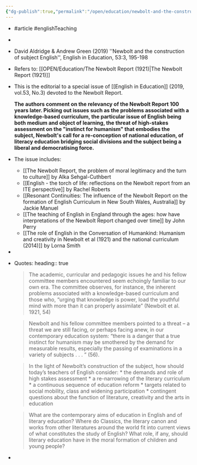 ```yaml
---
{"dg-publish":true,"permalink":"/open/education/newbolt-and-the-construction-of-subject-english/"}
---
```


- #article #englishTeaching
- 
- David Aldridge & Andrew Green (2019) ''Newbolt and the construction of subject English'', English in Education, 53:3, 195-198
- Refers to: [[OPEN/Education/The Newbolt Report (1921)|The Newbolt Report (1921)]]
- This is the editorial to a special issue of [[English in Education]] (2019, vol.53, No.3) devoted to the Newbolt Report.
  
  **The authors comment on the relevancy of the Newbolt Report 100 years later. Picking out issues such as the problems associated with a knowledge-based curriculum, the particular issue of English being both medium and object of learning, the threat of high-stakes assessment on the "instinct for humanism" that embodies the subject, Newbolt's call for a re-conception of national education, of literacy education bridging social divisions and the subject being a liberal and democratising force.**
- The issue includes:
	- [[The Newbolt Report, the problem of moral legitimacy and the turn to culture]] by Alka Sehgal-Cuthbert
	- [[English - the torch of life: reflections on the Newbolt report from an ITE perspective]] by Rachel Roberts
	- [[Resonant Continuities: The influence of the Newbolt Report on the formation of English Curriculum in New South Wales, Australia]] by Jackie Manuel
	- [[The teaching of English in England through the ages: how have interpretations of the Newbolt Report changed over time]] by John Perry
	- [[The role of English in the Conversation of Humankind: Humanism and creativity in Newbolt et al (1921) and the national curriculum (2014)]] by Lorna Smith
-
- Quotes:
  heading:: true
  
   > The academic, curricular and pedagogic issues he and his fellow committee members encountered seem echoingly familiar to our own era. The committee observes, for instance, the inherent problems associated with a knowledge-based curriculum and those who, “urging that knowledge is power, load the youthful mind with more than it can properly assimilate” (Newbolt et al. 1921, 54)
  
   >Newbolt and his fellow committee members pointed to a threat – a threat we are still facing, or perhaps facing anew, in our contemporary education system: “there is a danger that a true instinct for humanism may be smothered by the demand for measurable results, especially the passing of examinations in a variety of subjects . . . ” (56).
  
   >In the light of Newbolt’s construction of the subject, how should today’s teachers of English consider: * the demands and role of high stakes assessment * a re-narrowing of the literary curriculum * a continuous sequence of education reform * targets related to social mobility, class and widening participation * contingent questions about the function of literature, creativity and the arts in education
  
   >What are the contemporary aims of education in English and of literary education? Where do Classics, the literary canon and works from other literatures around the world fit into current views of what constitutes the study of English? What role, if any, should literary education have in the moral formation of children and young people?
-